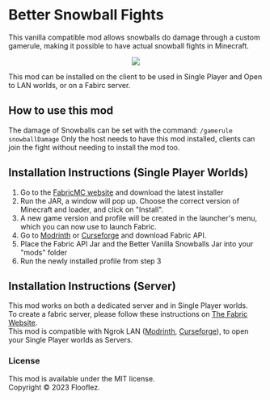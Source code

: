 # Better Snowball Fights

This vanilla compatible mod allows snowballs do damage through a custom gamerule, making it possible to have actual snowball fights in Minecraft.  
<p align="center">
  <img src="https://github.com/Flooflez/BetterVanillaSnowballs/blob/1.19/src/main/resources/assets/bettersnowballfights/snowball_fight.gif" />
</p>
This mod can be installed on the client to be used in Single Player and Open to LAN worlds, or on a Fabirc server.

## How to use this mod
The damage of Snowballs can be set with the command: 
`` /gamerule snowballDamage ``
Only the host needs to have this mod installed, clients can join the fight without needing to install the mod too.


## Installation Instructions (Single Player Worlds)
1. Go to the [FabricMC website](https://fabricmc.net/use/installer/) and download the latest installer
2. Run the JAR, a window will pop up. Choose the correct version of Minecraft and loader, and click on "Install".
3. A new game version and profile will be created in the launcher's menu, which you can now use to launch Fabric.
4. Go to [Modrinth](https://modrinth.com/mod/fabric-api) or [Curseforge](https://www.curseforge.com/minecraft/mc-mods/fabric-api) and download Fabric API.
5. Place the Fabric API Jar and the Better Vanilla Snowballs Jar into your "mods" folder
6. Run the newly installed profile from step 3
## Installation Instructions (Server)
This mod works on both a dedicated server and in Single Player worlds.
<br/>To create a fabric server, please follow these instructions on [The Fabric Website](https://fabricmc.net/use/server/).
<br/>This mod is compatible with Ngrok LAN ([Modrinth](https://modrinth.com/mod/ngrok-lan), [Curseforge](https://www.curseforge.com/minecraft/mc-mods/ngrok-lan)), to open your Single Player worlds as Servers.

### License

This mod is available under the MIT license.
<br/>Copyright © 2023 Flooflez.
